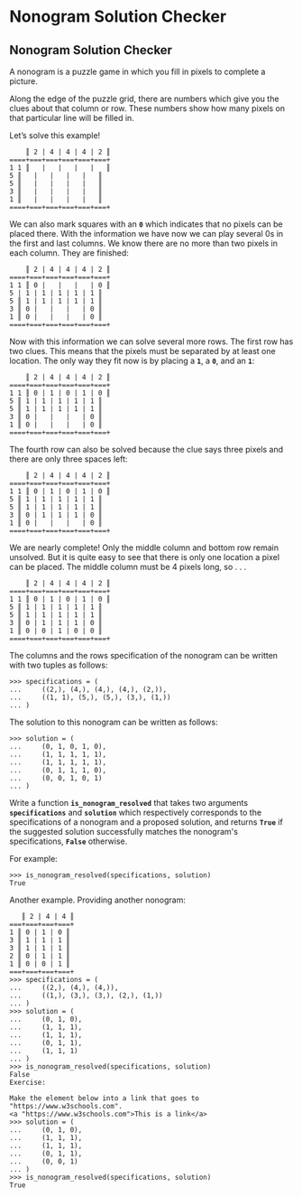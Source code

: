 # Nonogram Solution Checker


## Nonogram Solution Checker

A nonogram is a puzzle game in which you fill in pixels to complete a picture.

Along the edge of the puzzle grid, there are numbers which give you the clues about that column or row. These numbers show how many pixels on that particular line will be filled in.

Let’s solve this example!

```
    ║ 2 | 4 | 4 | 4 | 2 ║
====+===+===+===+===+===+
1 1 ║   |   |   |   |   ║
5 ║   |   |   |   |   ║
5 ║   |   |   |   |   ║
3 ║   |   |   |   |   ║
1 ║   |   |   |   |   ║
====+===+===+===+===+===+
```

We can also mark squares with an **`0`** which indicates that no pixels can be placed there. With the information we have now we can play several 0s in the first and last columns. We know there are no more than two pixels in each column. They are finished:

```
    ║ 2 | 4 | 4 | 4 | 2 ║
====+===+===+===+===+===+
1 1 ║ 0 |   |   |   | 0 ║
5 | 1 | 1 | 1 | 1 | 1 ║
5 ║ 1 | 1 | 1 | 1 | 1 ║
3 ║ 0 |   |   |   | 0 ║
1 ║ 0 |   |   |   | 0 ║
====+===+===+===+===+===+
```

Now with this information we can solve several more rows. The first row has two clues. This means that the pixels must be separated by at least one location. The only way they fit now is by placing a **`1`**, a **`0`**, and an **`1`**:

```
    ║ 2 | 4 | 4 | 4 | 2 ║
====+===+===+===+===+===+
1 1 ║ 0 | 1 | 0 | 1 | 0 ║
5 ║ 1 | 1 | 1 | 1 | 1 ║
5 ║ 1 | 1 | 1 | 1 | 1 ║
3 ║ 0 |   |   |   | 0 ║
1 ║ 0 |   |   |   | 0 ║
====+===+===+===+===+===+
```

The fourth row can also be solved because the clue says three pixels and there are only three spaces left:

```
    ║ 2 | 4 | 4 | 4 | 2 ║
====+===+===+===+===+===+
1 1 ║ 0 | 1 | 0 | 1 | 0 ║
5 ║ 1 | 1 | 1 | 1 | 1 ║
5 ║ 1 | 1 | 1 | 1 | 1 ║
3 ║ 0 | 1 | 1 | 1 | 0 ║
1 ║ 0 |   |   |   | 0 ║
====+===+===+===+===+===+
```

We are nearly complete! Only the middle column and bottom row remain unsolved. But it is quite easy to see that there is only one location a pixel can be placed. The middle column must be 4 pixels long, so . . . 

```
    ║ 2 | 4 | 4 | 4 | 2 ║
====+===+===+===+===+===+
1 1 ║ 0 | 1 | 0 | 1 | 0 ║
5 ║ 1 | 1 | 1 | 1 | 1 ║
5 ║ 1 | 1 | 1 | 1 | 1 ║
3 ║ 0 | 1 | 1 | 1 | 0 ║
1 ║ 0 | 0 | 1 | 0 | 0 ║
====+===+===+===+===+===+
```

The columns and the rows specification of the nonogram can be written with two tuples as follows:

```
>>> specifications = (
...     ((2,), (4,), (4,), (4,), (2,)),
...     ((1, 1), (5,), (5,), (3,), (1,))
... )
```

The solution to this nonogram can be written as follows:

```
>>> solution = (
...     (0, 1, 0, 1, 0),
...     (1, 1, 1, 1, 1),
...     (1, 1, 1, 1, 1),
...     (0, 1, 1, 1, 0),
...     (0, 0, 1, 0, 1)
... )
```

Write a function **`is_nonogram_resolved`** that takes two arguments **`specifications`** and **`solution`** which respectively corresponds to the specifications of a nonogram and a proposed solution, and returns **`True`** if the suggested solution successfully matches the nonogram's specifications, **`False`** otherwise.

For example:

```
>>> is_nonogram_resolved(specifications, solution)
True
```

Another example. Providing another nonogram:

```
   ║ 2 | 4 | 4 ║
===+===+===+===+
1 ║ 0 | 1 | 0 ║
3 ║ 1 | 1 | 1 ║
3 ║ 1 | 1 | 1 ║
2 ║ 0 | 1 | 1 ║
1 ║ 0 | 0 | 1 ║
===+===+===+===+
>>> specifications = (
...     ((2,), (4,), (4,)),
...     ((1,), (3,), (3,), (2,), (1,))
... )
>>> solution = (
...     (0, 1, 0),
...     (1, 1, 1),
...     (1, 1, 1),
...     (0, 1, 1),
...     (1, 1, 1)
... )
>>> is_nonogram_resolved(specifications, solution)
False
Exercise:

Make the element below into a link that goes to "https://www.w3schools.com".
<a "https://www.w3schools.com">This is a link</a> 
>>> solution = (
...     (0, 1, 0),
...     (1, 1, 1),
...     (1, 1, 1),
...     (0, 1, 1),
...     (0, 0, 1)
... )
>>> is_nonogram_resolved(specifications, solution)
True
```
